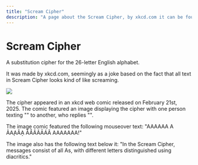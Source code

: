 ```yaml
---
title: "Scream Cipher"
description: "A page about the Scream Cipher, by xkcd.com it can be found at xkcd.com/3054/"
---
```


# Scream Cipher

A substitution cipher for the 26-letter English alphabet.

It was made by xkcd.com, seemingly as a joke based on the fact that all text in Scream Cipher looks kind of like screaming.

<img src="https://imgs.xkcd.com/comics/scream_cipher_2x.png" class="archive halfWidth"/>

The cipher appeared in an xkcd web comic released on February 21st, 2025. The comic featured an image displaying the cipher with one person texting "" to another, who replies "".

The image comic featured the following mouseover text: "AAAAAA A ÃA̧AȂA̦ ǍÅÂÃĀÁȂ AAAAAAA!"

The image also has the following text below it: "In the Scream Cipher, messages consist of all As, with different letters distinguished using diacritics."
